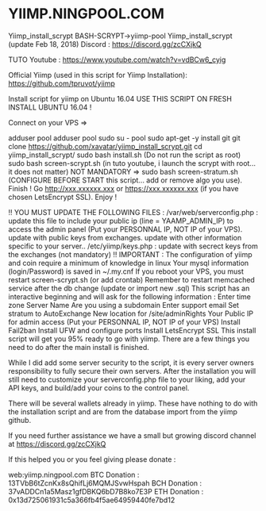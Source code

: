 # YIIMP.NINGPOOL.COM
Yiimp_install_scrypt  BASH-SCRYPT→yiimp-pool
Yiimp_install_scrypt (update Feb 18, 2018)
Discord : https://discord.gg/zcCXjkQ

TUTO Youtube : https://www.youtube.com/watch?v=vdBCw6_cyig

Official Yiimp (used in this script for Yiimp Installation): https://github.com/tpruvot/yiimp

Install script for yiimp on Ubuntu 16.04
USE THIS SCRIPT ON FRESH INSTALL UBUNTU 16.04 !

Connect on your VPS =>

adduser pool
adduser pool sudo
su - pool
sudo apt-get -y install git
git clone https://github.com/xavatar/yiimp_install_scrypt.git
cd yiimp_install_scrypt/
sudo bash install.sh (Do not run the script as root)
sudo bash screen-scrypt.sh (in tuto youtube, i launch the scrypt with root... it does not matter)
NOT MANDATORY => sudo bash screen-stratum.sh (CONFIGURE BEFORE START this script... add or remove algo you use).
Finish ! Go http://xxx.xxxxxx.xxx or https://xxx.xxxxxx.xxx (if you have chosen LetsEncrypt SSL). Enjoy !

‼️ YOU MUST UPDATE THE FOLLOWING FILES :
/var/web/serverconfig.php : update this file to include your public ip (line = YAAMP_ADMIN_IP) to access the admin panel (Put your PERSONNAL IP, NOT IP of your VPS). update with public keys from exchanges. update with other information specific to your server..
/etc/yiimp/keys.php : update with secrect keys from the exchanges (not mandatory)
‼️ IMPORTANT :
The configuration of yiimp and coin require a minimum of knowledge in linux
Your mysql information (login/Password) is saved in ~/.my.cnf
If you reboot your VPS, you must restart screen-scrypt.sh (or add crontab)
Remember to restart memcached service after the db change (update or import new .sql)
This script has an interactive beginning and will ask for the following information :
Enter time zone
Server Name
Are you using a subdomain
Enter support email
Set stratum to AutoExchange
New location for /site/adminRights
Your Public IP for admin access (Put your PERSONNAL IP, NOT IP of your VPS)
Install Fail2ban
Install UFW and configure ports
Install LetsEncrypt SSL
This install script will get you 95% ready to go with yiimp. There are a few things you need to do after the main install is finished.

While I did add some server security to the script, it is every server owners responsibility to fully secure their own servers. After the installation you will still need to customize your serverconfig.php file to your liking, add your API keys, and build/add your coins to the control panel.

There will be several wallets already in yiimp. These have nothing to do with the installation script and are from the database import from the yiimp github.

If you need further assistance we have a small but growing discord channel at https://discord.gg/zcCXjkQ

If this helped you or you feel giving please donate :

web:yiimp.ningpool.com
BTC Donation : 13TVbB6tZcnKx8sQhifLj6MQMJSvwHspah 
BCH Donation : 37vADDCn1a5Masz1gfDBKQ6bD7B8ko7E3P 
ETH Donation : 0x13d725061931c5a366fb4f5ae64959440fe7bd12

